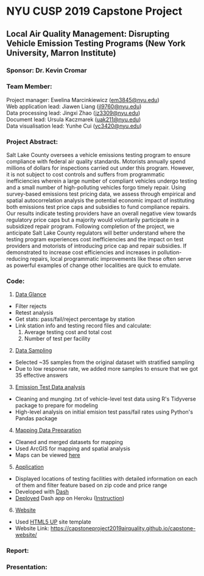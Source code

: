 # NYU CUSP 2019 Capstone Project
## Local Air Quality Management: Disrupting Vehicle Emission Testing Programs (New York University, Marron Institute)
### Sponsor: Dr. Kevin Cromar
### Team Member:
Project manager: Ewelina Marcinkiewicz (em3845@nyu.edu)  
Web application lead: Jiawen Liang (jl9760@nyu.edu)  
Data processing lead: Jingxi Zhao (jz3309@nyu.edu)  
Document lead: Ursula Kaczmarek (uak211@nyu.edu)  
Data visualisation lead: Yunhe Cui (yc3420@nyu.edu)

### Project Abstract:
Salt Lake County oversees a vehicle emissions testing program to ensure compliance with federal air quality standards. Motorists annually spend millions of dollars for inspections carried out under this program. However, it is not subject to cost controls and suffers from programmatic inefficiencies wherein a large number of compliant vehicles undergo testing and a small number of high-polluting vehicles forgo timely repair. Using survey-based emissions test pricing data, we assess through empirical and spatial autocorrelation analysis the potential economic impact of instituting both emissions test price caps and subsidies to fund compliance repairs. Our results indicate testing providers have an overall negative view towards regulatory price caps but a majority would voluntarily participate in a subsidized repair program. Following completion of the project, we anticipate Salt Lake County regulators will better understand where the testing program experiences cost inefficiencies and the impact on test providers and motorists of introducing price cap and repair subsidies. If demonstrated to increase cost efficiencies and increases in pollution-reducing repairs, local programmatic improvements like these often serve as powerful examples of change other localities are quick to emulate.

### Code:
1. [Data Glance](https://github.com/capstoneproject2019airquality/capstone_code_sharing/blob/master/Data%20Glance/data_glance_update_yc3420.ipynb)
  - Filter rejects
  - Retest analysis
  - Get stats: pass/fail/reject percentage by station  
  - Link station info and testing record files and calculate:  
    1) Average testing cost and total cost  
    2) Number of test per facility

2. [Data Sampling](https://github.com/capstoneproject2019airquality/capstone_code_sharing/blob/master/Data%20Sampling/data_sampling.ipynb)
  - Selected ~35 samples from the original dataset with stratified sampling
  - Due to low response rate, we added more samples to ensure that we got 35 effective answers
 
3. [Emission Test Data analysis](https://github.com/capstoneproject2019airquality/capstone_code_sharing/blob/master/Emission%20Test%20Data%20Analysis/pass_fail_analysis_v3.ipynb)
  - Cleaning and munging .txt of vehicle-level test data using R's Tidyverse package to prepare for modeling
  - High-level analysis on initial emision test pass/fail rates using Python's Pandas package
  
4. [Mapping Data Preparation](https://github.com/capstoneproject2019airquality/capstone_code_sharing/blob/master/Mapping%20Data%20Preparation/Mapping_yc3420.ipynb)
  - Cleaned and merged datasets for mapping
  - Used ArcGIS for mapping and spatial analysis
  - Maps can be viewed [here](https://drive.google.com/open?id=1_RUWiXNjXRbj_tAb_H6AaePHDXV_AatY)

5. [Application](https://github.com/capstoneproject2019airquality/capstone_code_sharing/blob/master/Web%20Application/app_0719_Gavin.py)
  - Displayed locations of testing facilities with detailed information on each of them and filter feature based on zip code and price range
  - Developed with [Dash](https://pypi.org/project/dash/)
  - [Deployed](https://jz3309capstone.herokuapp.com/) Dash app on Heroku ([Instruction](https://dash.plot.ly/deployment))
6. [Website](https://github.com/capstoneproject2019airquality/capstone-website)
  - Used [HTML5 UP](https://html5up.net) site template
  - Website Link: https://capstoneproject2019airquality.github.io/capstone-website/


### Report:

### Presentation:
